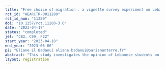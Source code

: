 ```yaml
---
title: "Free choice of migration : a vignette survey experiment on Lebanese students"
rct_id: "AEARCTR-0011280"
rct_id_num: "11280"
doi: "10.1257/rct.11280-3.0"
date: "2023-04-17"
status: "completed"
jel: "C83, C99, F22"
start_year: "2023-04-18"
end_year: "2023-05-06"
pi: "Eliane El Badaoui eliane.badaoui@parisnanterre.fr"
abstract: "This study investigates the opinion of Lebanese students on free nature of migration decisions. Using a vignette experiment, we explore the causal effects of i) the context of the decision, ii) how the worsening of the agent’s situation is defined, iii) peer effects and iv) the altruistic inclusion of other’s outcomes by the agent. Using an individual post-vignette survey, we explore the association of the perception of respondents on the free nature of migration with their sociodemographic characteristics and attitudinal opinions."
layout: registration
---
```



